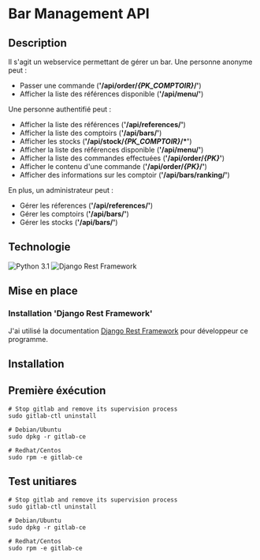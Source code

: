 # Bar Management API

## Description

Il s'agit un webservice permettant de gérer un bar.
Une personne anonyme peut :
  - Passer une commande (**'/api/order/*{PK_COMPTOIR}*/'**)
  - Afficher la liste des références disponible (**'/api/menu/'**)
  
Une personne authentifié peut :
  - Afficher la liste des références (**'/api/references/'**)
  - Afficher la liste des comptoirs (**'/api/bars/'**)
  - Afficher les stocks  (**'/api/stock/*{PK_COMPTOIR}*/*'**)
  - Afficher la liste des références disponible (**'/api/menu/'**)
  - Afficher la liste des commandes effectuées (**'/api/order/*{PK}*'**)
  - Afficher le contenu d'une commande (**'/api/order/*{PK}*/'**)
  - Afficher des informations sur les comptoir (**'/api/bars/ranking/'**)

En plus, un administrateur peut :
  - Gérer les réferences (**'/api/references/'**)
  - Gérer les comptoirs (**'/api/bars/'**)
  - Gérer les stocks (**'/api/bars/'**)

## Technologie

![Python 3.1](https://img.shields.io/badge/dev-Python%203.1-green.svg)
![Django Rest Framework](https://img.shields.io/badge/framework-Django%20Rest%20Framework-yellowgreen.svg)

## Mise en place

### Installation 'Django Rest Framework'

J'ai utilisé la documentation [Django Rest Framework](https://www.django-rest-framework.org/) pour développeur ce programme.

## Installation

## Première éxécution

```
# Stop gitlab and remove its supervision process
sudo gitlab-ctl uninstall

# Debian/Ubuntu
sudo dpkg -r gitlab-ce

# Redhat/Centos
sudo rpm -e gitlab-ce
```

## Test unitiares

```
# Stop gitlab and remove its supervision process
sudo gitlab-ctl uninstall

# Debian/Ubuntu
sudo dpkg -r gitlab-ce

# Redhat/Centos
sudo rpm -e gitlab-ce
```
